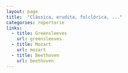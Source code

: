 ```yaml
---
layout: page
title:  "Clássica, erudita, folclórica, ..."
categories: repertorie
links:
  - title: Greensleeves
    url: greensleeves
  - title: Mozart
    url: mozart
  - title: Beethoven
    url: beethoven
---
```

